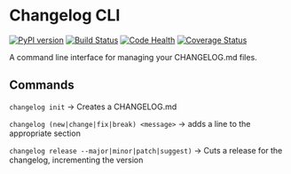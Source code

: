 # Changelog CLI
[![PyPI version](https://badge.fury.io/py/changelog-cli.svg)](https://badge.fury.io/py/changelog-cli)
[![Build Status](https://travis-ci.org/mc706/changelog-cli.svg?branch=master)](https://travis-ci.org/mc706/changelog-cli)
[![Code Health](https://landscape.io/github/mc706/changelog-cli/master/landscape.svg?style=flat)](https://landscape.io/github/mc706/changelog-cli/master)
[![Coverage Status](https://coveralls.io/repos/github/mc706/changelog-cli/badge.svg?branch=master)](https://coveralls.io/github/mc706/changelog-cli?branch=master)

A command line interface for managing your CHANGELOG.md files.

## Commands
`changelog init` -> Creates a CHANGELOG.md

`changelog (new|change|fix|break) <message>` -> adds a line to the appropriate section

`changelog release --major|minor|patch|suggest)` -> Cuts a release for the changelog, incrementing the version

